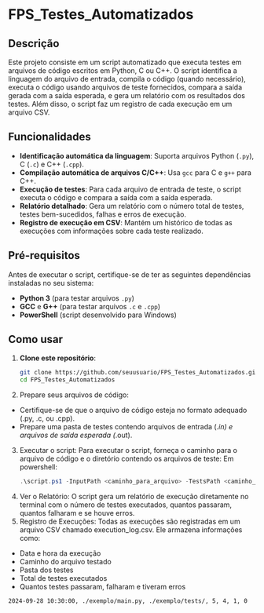 # FPS_Testes_Automatizados

## Descrição

Este projeto consiste em um script automatizado que executa testes em arquivos de código escritos em Python, C ou C++. O script identifica a linguagem do arquivo de entrada, compila o código (quando necessário), executa o código usando arquivos de teste fornecidos, compara a saída gerada com a saída esperada, e gera um relatório com os resultados dos testes. Além disso, o script faz um registro de cada execução em um arquivo CSV.

## Funcionalidades

- **Identificação automática da linguagem**: Suporta arquivos Python (`.py`), C (`.c`) e C++ (`.cpp`).
- **Compilação automática de arquivos C/C++**: Usa `gcc` para C e `g++` para C++.
- **Execução de testes**: Para cada arquivo de entrada de teste, o script executa o código e compara a saída com a saída esperada.
- **Relatório detalhado**: Gera um relatório com o número total de testes, testes bem-sucedidos, falhas e erros de execução.
- **Registro de execução em CSV**: Mantém um histórico de todas as execuções com informações sobre cada teste realizado.

## Pré-requisitos

Antes de executar o script, certifique-se de ter as seguintes dependências instaladas no seu sistema:

- **Python 3** (para testar arquivos `.py`)
- **GCC** e **G++** (para testar arquivos `.c` e `.cpp`)
- **PowerShell** (script desenvolvido para Windows)

## Como usar

1. **Clone este repositório**:
   ```bash
   git clone https://github.com/seuusuario/FPS_Testes_Automatizados.git
   cd FPS_Testes_Automatizados
2. Prepare seus arquivos de código:
- Certifique-se de que o arquivo de código esteja no formato adequado (.py, .c, ou .cpp).
- Prepare uma pasta de testes contendo arquivos de entrada (*.in) e arquivos de saída esperada (*.out).
3. Executar o script: Para executar o script, forneça o caminho para o arquivo de código e o diretório contendo os arquivos de teste:
Em powershell:
   ```powershell
   .\script.ps1 -InputPath <caminho_para_arquivo> -TestsPath <caminho_para_pasta_de_testes
4. Ver o Relatório: O script gera um relatório de execução diretamente no terminal com o número de testes executados, quantos passaram, quantos falharam e se houve erros.
5. Registro de Execuções: Todas as execuções são registradas em um arquivo CSV chamado execution_log.csv. Ele armazena informações como:
- Data e hora da execução
- Caminho do arquivo testado
- Pasta dos testes
- Total de testes executados
- Quantos testes passaram, falharam e tiveram erros

```bash
2024-09-28 10:30:00, ./exemplo/main.py, ./exemplo/tests/, 5, 4, 1, 0
